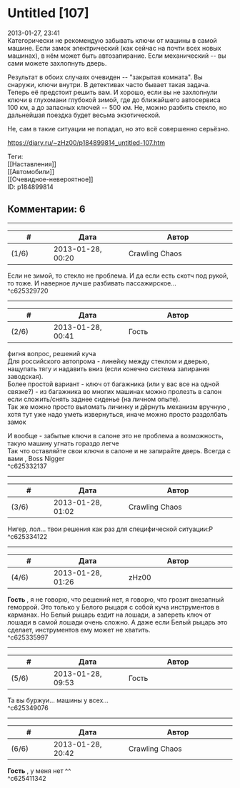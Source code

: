 Untitled [107]
==============

  
2013-01-27, 23:41  
 Категорически не рекомендую забывать ключи от машины в самой машине. Если замок электрический (как сейчас на почти всех новых машинах), в нём может быть автозапирание. Если механический -- вы сами можете захлопнуть дверь.   
   
 Результат в обоих случаях очевиден -- "закрытая комната". Вы снаружи, ключи внутри. В детективах часто бывает такая задача. Теперь её предстоит решить вам. И хорошо, если вы не захлопнули ключи в глухомани глубокой зимой, где до ближайшего автосервиса 100 км, а до запасных ключей -- 500 км. Не, можно разбить стекло, но дальнейшая поездка будет весьма экзотической.   
   
  Не, сам в такие ситуации не попадал, но это всё совершенно серьёзно.    
  
<https://diary.ru/~zHz00/p184899814_untitled-107.htm>  
  
Теги:  
[[Наставления]]  
[[Автомобили]]  
[[Очевидное-невероятное]]  
ID: p184899814  


Комментарии: 6
--------------

  


---



|         #         |              Дата              |                     Автор                     |           ID           |
| --- | --- | --- | --- |
| (1/6) | 2013-01-28, 00:20 | Crawling Chaos | c625329720 |

  
 Если не зимой, то стекло не проблема. И да если есть скотч под рукой, то тоже. И наверное лучше разбивать пассажирское...   
 ^c625329720

---



|         #         |              Дата              |                     Автор                     |           ID           |
| --- | --- | --- | --- |
| (2/6) | 2013-01-28, 00:41 | Гость | c625332137 |

  
 фигня вопрос, решений куча   
 Для российского автопрома - линейку между стеклом и дверью, нащупать тягу и надавить вниз (если конечно система запирания заводская).   
 Более простой вариант - ключ от багажника (или у вас все на одной связке?) - из багажника во многих машинах можно пролезть в салон если сложить/снять заднее сиденье (на личном опыте).   
 Так же можно просто выломать личинку и дёрнуть механизм вручную , хотя тут уже надо уметь извернуться, иначе можно просто раздолбать замок   
   
 И вообще - забытые ключи в салоне это не проблема а возможность, такую машину угнать гораздо легче   
 Так что оставляйте свои ключи в салоне и не запирайте дверь. Всегда с вами , Boss Nigger   
 ^c625332137

---



|         #         |              Дата              |                     Автор                     |           ID           |
| --- | --- | --- | --- |
| (3/6) | 2013-01-28, 01:02 | Crawling Chaos | c625334122 |

  
 Нигер, лол... твои решения как раз для специфической ситуации:Р   
 ^c625334122

---



|         #         |              Дата              |                     Автор                     |           ID           |
| --- | --- | --- | --- |
| (4/6) | 2013-01-28, 01:26 | zHz00 | c625335997 |

  
  **Гость**  , я не говорю, что решений нет, я говорю, что грозит внезапный геморрой. Это только у Белого рыцаря с собой куча инструментов в карманах. Но Белый рыцарь ездит на лошади, а запереть ключ от лошади в самой лошади очень сложно. А даже если Белый рыцарь это сделает, инструментов ему может не хватить.   
 ^c625335997

---



|         #         |              Дата              |                     Автор                     |           ID           |
| --- | --- | --- | --- |
| (5/6) | 2013-01-28, 09:53 | Гость | c625349076 |

  
 Та вы буржуи... машины у всех...   
 ^c625349076

---



|         #         |              Дата              |                     Автор                     |           ID           |
| --- | --- | --- | --- |
| (6/6) | 2013-01-28, 20:42 | Crawling Chaos | c625411342 |

  
  **Гость**  , у меня нет ^^   
 ^c625411342